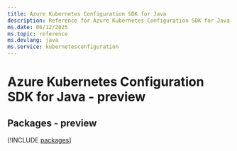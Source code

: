 ```yaml
---
title: Azure Kubernetes Configuration SDK for Java
description: Reference for Azure Kubernetes Configuration SDK for Java
ms.date: 06/12/2025
ms.topic: reference
ms.devlang: java
ms.service: kubernetesconfiguration
---
```

# Azure Kubernetes Configuration SDK for Java - preview
## Packages - preview
[!INCLUDE [packages](kubernetes-configuration-index.md)]